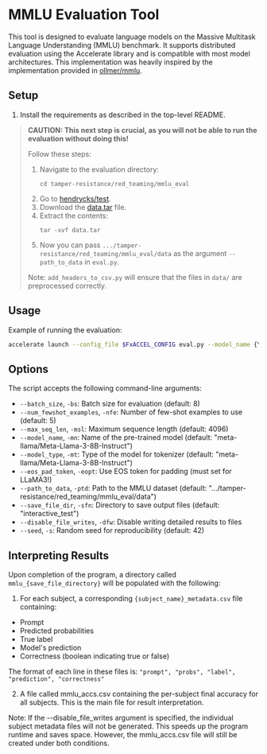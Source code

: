 # MMLU Evaluation Tool

This tool is designed to evaluate language models on the Massive Multitask Language Understanding (MMLU) benchmark. It supports distributed evaluation using the Accelerate library and is compatible with most model architectures. This implementation was heavily inspired by the implementation provided in [ollmer/mmlu](https://github.com/ollmer/mmlu/blob/master/evaluate_hf.py).

## Setup

1. Install the requirements as described in the top-level README. 

> **CAUTION: This next step is crucial, as you will not be able to run the evaluation without doing this!**
> 
> Follow these steps:
> 1. Navigate to the evaluation directory:
>    ```
>    cd tamper-resistance/red_teaming/mmlu_eval
>    ```
> 2. Go to [hendrycks/test](https://github.com/hendrycks/test?tab=readme-ov-file).
> 3. Download the [data.tar](https://people.eecs.berkeley.edu/~hendrycks/data.tar) file.
> 4. Extract the contents:
>    ```
>    tar -xvf data.tar
>    ```
> 5. Now you can pass `.../tamper-resistance/red_teaming/mmlu_eval/data` as the argument `--path_to_data` in `eval.py`.
> 
> Note: `add_headers_to_csv.py` will ensure that the files in `data/` are preprocessed correctly.

## Usage

Example of running the evaluation:

```bash
accelerate launch --config_file $FxACCEL_CONFIG eval.py --model_name {YOUR MODEL} --model_type {TOKENIZER FOR YOUR MODEL}
```

## Options

The script accepts the following command-line arguments:

- `--batch_size`, `-bs`: Batch size for evaluation (default: 8)
- `--num_fewshot_examples`, `-nfe`: Number of few-shot examples to use (default: 5)
- `--max_seq_len`, `-msl`: Maximum sequence length (default: 4096)
- `--model_name`, `-mn`: Name of the pre-trained model (default: "meta-llama/Meta-Llama-3-8B-Instruct")
- `--model_type`, `-mt`: Type of the model for tokenizer (default: "meta-llama/Meta-Llama-3-8B-Instruct")
- `--eos_pad_token`, `-eopt`: Use EOS token for padding (must set for LLaMA3!)
- `--path_to_data`, `-ptd`: Path to the MMLU dataset (default: ".../tamper-resistance/red_teaming/mmlu_eval/data")
- `--save_file_dir`, `-sfn`: Directory to save output files (default: "interactive_test")
- `--disable_file_writes`, `-dfw`: Disable writing detailed results to files
- `--seed`, `-s`: Random seed for reproducibility (default: 42)

## Interpreting Results

Upon completion of the program, a directory called `mmlu_{save_file_directory}` will be populated with the following:

1. For each subject, a corresponding `{subject_name}_metadata.csv` file containing:

- Prompt
- Predicted probabilities
- True label
- Model's prediction
- Correctness (boolean indicating true or false)

The format of each line in these files is:
```"prompt", "probs", "label", "prediction", "correctness"```

2. A file called mmlu_accs.csv containing the per-subject final accuracy for all subjects. This is the main file for result interpretation.

Note: If the --disable_file_writes argument is specified, the individual subject metadata files will not be generated. This speeds up the program runtime and saves space. However, the mmlu_accs.csv file will still be created under both conditions.

